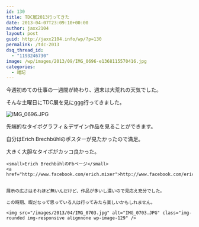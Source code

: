```yaml
---
id: 130
title: TDC展2013行ってきた
date: 2013-04-07T23:09:10+00:00
author: jaxx2104
layout: post
guid: http://jaxx2104.info/wp/?p=130
permalink: /tdc-2013
dsq_thread_id:
  - "1193246730"
image: /wp/images/2013/09/IMG_0696-e1368115570416.jpg
categories:
  - 雑記
---
```

今週初めての仕事の一週間が終わり、週末は大荒れの天気でした。
  
そんな土曜日にTDC展を見にggg行ってきました。

<img src="/images/2013/04/IMG_0696-e1368115570416.jpg" alt="IMG_0696.JPG" class="img-rounded img-responsive alignnone wp-image-128" />

先端的なタイポグラフィ＆デザイン作品を見ることができます。
  
自分はErich Brechbühlのポスターが見たかったので満足。
  
大きく大胆なタイポがカッコ良かった。

```
<small>Erich BrechbühlのFbページ</small>
<a href="http://www.facebook.com/erich.mixer">http://www.facebook.com/erich.mixer</a>```


展示の広さはそれほど無いんだけど、作品が多いし濃いので見応え充分でした。
  
この時期、暇だなって思っている人は行ってみたら楽しいかもしれません。

<img src="/images/2013/04/IMG_0703.jpg" alt="IMG_0703.JPG" class="img-rounded img-responsive alignnone wp-image-129" />